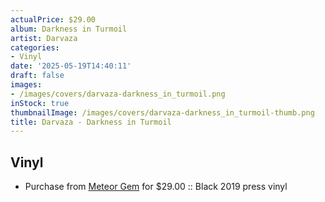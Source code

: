 ```yaml
---
actualPrice: $29.00
album: Darkness in Turmoil
artist: Darvaza
categories:
- Vinyl
date: '2025-05-19T14:40:11'
draft: false
images:
- /images/covers/darvaza-darkness_in_turmoil.png
inStock: true
thumbnailImage: /images/covers/darvaza-darkness_in_turmoil-thumb.png
title: Darvaza - Darkness in Turmoil
---
```


## Vinyl
* Purchase from [Meteor Gem](https://meteor-gem.com/products/darvaza-darkness-in-turmoil-lp) for $29.00 :: Black 2019 press vinyl
